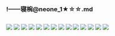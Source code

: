 ### !——寝椀@neone_1★☆☆.md
![]()

![](https://pbs.twimg.com/media/EA5k0CeUIAEi-GC?format=jpg)
![](https://pbs.twimg.com/media/D97kSvYUcAEmnL3.png)
![](https://pbs.twimg.com/media/D9BcwK9UEAAu-us.png)
![](https://pbs.twimg.com/media/D8BJPlGUYAA3Vmp.png)
![](https://pbs.twimg.com/media/D71LkWKVsAAwJbD.png)
![](https://pbs.twimg.com/media/D3p3MaWU0AAtKDJ.png)
![](https://pbs.twimg.com/media/D1h5neAVAAAcNdJ.png)
![](https://pbs.twimg.com/media/D0wbcMxVsAARizl.png)
![](https://pbs.twimg.com/media/D0aSvGaU0AEJahF.png)
![](https://pbs.twimg.com/media/DyLs4TpVYAAzmOt.png)
![](https://pbs.twimg.com/media/Dy_6hPsU8AAR6pW.png)
![](https://pbs.twimg.com/media/DzL2K4NVsAAtuMS.png)
![](https://pbs.twimg.com/media/DoTTFWFUYAAc9Tc.jpg)
![](https://pbs.twimg.com/media/DuFBMOXUwAAhV--.png)
